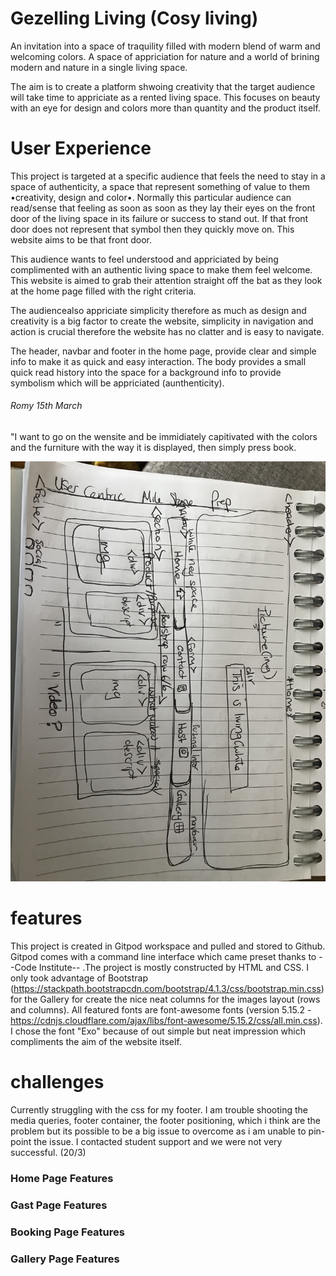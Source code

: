 <!--Heading-->
# Gezelling Living (Cosy living)

An invitation into a space of traquility filled with modern blend of warm and welcoming colors. 
A space of appriciation for nature and a world of brining modern and nature in a single living space.

The aim is to create a platform shwoing creativity that the target audience will take time to appriciate
as a rented living space. This focuses on beauty with an eye for design and colors more than quantity and the product itself.

<!--UX-->
# User Experience

This project is targeted at a specific audience that feels the need to stay in a space of authenticity, 
a space that represent something of value to them •creativity, design and color•. Normally this particular audience 
can read/sense that feeling as soon as soon as they lay their eyes on the front door of the living space in its failure or success to stand out. 
If that front door does not represent that symbol then they quickly move on. This website aims to be that front door.

This audience wants to feel understood and appriciated by being complimented with an authentic living space to make them feel
welcome. This website is aimed to grab their attention straight off the bat as they look at the home page filled with the right criteria.

The audiencealso appriciate simplicity therefore as much as design and creativity is a big factor to create the website, 
simplicity in navigation and action is crucial therefore the website has no clatter and is easy to navigate. 

The header, navbar and footer in the home page, provide clear and simple info to make it as quick and easy interaction.
The body provides a small quick read history into the space for a background info to provide symbolism which will be appriciated (aunthenticity).

<!--User Stories-->
###### Romy 15th March
"I want to go on the wensite and be immidiately capitivated with the colors and the furniture with the way it is displayed, then simply press book.

<!--image-->
![Layout plan](assets/images/gezelligreadme.jpg)

<!--features-->

# features
This project is created in Gitpod workspace and pulled and stored to Github. Gitpod comes with a command line interface which came preset thanks to 
--Code Institute-- .The project is mostly constructed by HTML and CSS. I only took advantage of Bootstrap (https://stackpath.bootstrapcdn.com/bootstrap/4.1.3/css/bootstrap.min.css)
 for the Gallery for create the nice neat columns for the images layout (rows and columns). All featured fonts are font-awesome fonts (version 5.15.2 -
  https://cdnjs.cloudflare.com/ajax/libs/font-awesome/5.15.2/css/all.min.css). I chose the font "Exo" because of out simple but neat impression which compliments
  the aim of the website itself.

<!--Challenges faced in Project-->
  # challenges
  Currently struggling with the css for my footer. I am trouble shooting the media queries, footer container, the footer positioning, which i think are the problem but
  its possible to be a big issue to overcome as i am unable to pin-point the issue. I contacted student support and we were not very successful. (20/3)

<!--Features of each Page-->
  ### Home Page Features
  ### Gast Page Features
  ### Booking Page Features
  ### Gallery Page Features
